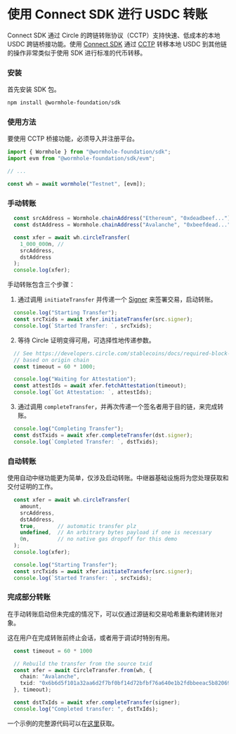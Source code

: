 # 使用 Connect SDK 进行 USDC 转账

Connect SDK 通过 Circle 的跨链转账协议（CCTP）支持快速、低成本的本地 USDC 跨链桥接功能。使用 [Connect SDK](../../../reference/sdk-docs/) 通过 [CCTP](./) 转移本地 USDC 到其他链的操作非常类似于使用 SDK 进行标准的代币转移。

### 安装

首先安装 SDK 包。

```sh
npm install @wormhole-foundation/sdk
```

### 使用方法

要使用 CCTP 桥接功能，必须导入并注册平台。

```ts
import { Wormhole } from "@wormhole-foundation/sdk";
import evm from "@wormhole-foundation/sdk/evm";

// ...

const wh = await wormhole("Testnet", [evm]);
```

### 手动转账

```ts
  const srcAddress = Wormhole.chainAddress("Ethereum", "0xdeadbeef...") 
  const dstAddress = Wormhole.chainAddress("Avalanche", "0xbeefdead...") 

  const xfer = await wh.circleTransfer(
    1_000_000n, // 
    srcAddress,
    dstAddress
  );
  console.log(xfer);
```

手动转账包含三个步骤：

1. 通过调用 `initiateTransfer` 并传递一个 [Signer](../../../reference/sdk-docs/#signers) 来签署交易，启动转账。

```ts
  console.log("Starting Transfer");
  const srcTxids = await xfer.initiateTransfer(src.signer);
  console.log(`Started Transfer: `, srcTxids);
```

2. 等待 Circle 证明变得可用，可选择性地传递参数。

```ts
  // See https://developers.circle.com/stablecoins/docs/required-block-confirmations for reasonable timeout settings
  // based on origin chain
  const timeout = 60 * 1000;

  console.log("Waiting for Attestation");
  const attestIds = await xfer.fetchAttestation(timeout);
  console.log(`Got Attestation: `, attestIds);
```

3. 通过调用 `completeTransfer`，并再次传递一个签名者用于目的链，来完成转账。

```ts
  console.log("Completing Transfer");
  const dstTxids = await xfer.completeTransfer(dst.signer);
  console.log(`Completed Transfer: `, dstTxids);
```

### 自动转账

使用自动中继功能更为简单，仅涉及启动转账。中继器基础设施将为您处理获取和交付证明的工作。

```ts
  const xfer = await wh.circleTransfer(
    amount,  
    srcAddress, 
    dstAddress,
    true,       // automatic transfer plz
    undefined,  // An arbitrary bytes payload if one is necessary
    0n,         // no native gas dropoff for this demo
  );
  console.log(xfer);

  console.log("Starting Transfer");
  const srcTxids = await xfer.initiateTransfer(src.signer);
  console.log(`Started Transfer: `, srcTxids);

```

### 完成部分转账

在手动转账启动但未完成的情况下，可以仅通过源链和交易哈希重新构建转账对象。

这在用户在完成转账前终止会话，或者用于调试时特别有用。

```ts
  const timeout = 60 * 1000

  // Rebuild the transfer from the source txid
  const xfer = await CircleTransfer.from(wh, {
    chain: "Avalanche",
    txid: "0x6b6d5f101a32aa6d2f7bf0bf14d72bfbf76a640e1b2fdbbeeac5b82069cda4dd",
  }, timeout);

  const dstTxIds = await xfer.completeTransfer(signer);
  console.log("Completed transfer: ", dstTxIds);
```

一个示例的完整源代码可以在[这里](https://github.com/wormhole-foundation/wormhole-sdk-ts/blob/develop/examples/src/cctp.ts)获取。
